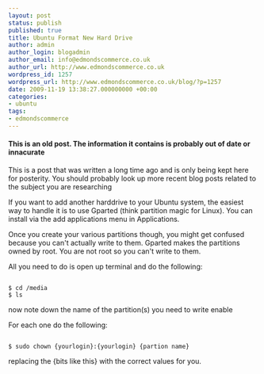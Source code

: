 ```yaml
---
layout: post
status: publish
published: true
title: Ubuntu Format New Hard Drive
author: admin
author_login: blogadmin
author_email: info@edmondscommerce.co.uk
author_url: http://www.edmondscommerce.co.uk
wordpress_id: 1257
wordpress_url: http://www.edmondscommerce.co.uk/blog/?p=1257
date: 2009-11-19 13:38:27.000000000 +00:00
categories:
- ubuntu
tags:
- edmondscommerce
---
```

<div class="oldpost"><h4>This is an old post. The information it contains is probably out of date or innacurate</h4>
<p>
This is a post that was written a long time ago and is only being kept here for posterity.
You should probably look up more recent blog posts related to the subject you are researching
</p>
</div>
If you want to add another harddrive to your Ubuntu system, the easiest way to handle it is to use Gparted (think partition magic for Linux). You can install via the add applications menu in Applications.

Once you create your various partitions though, you might get confused because you can't actually write to them. Gparted makes the partitions owned by root. You are not root so you can't write to them.

All you need to do is open up terminal and do the following:
```

$ cd /media
$ ls

```
now note down the name of the partition(s) you need to write enable

For each one do the following:
```

$ sudo chown {yourlogin}:{yourlogin} {partion name}

```

replacing the {bits like this} with the correct values for you.
